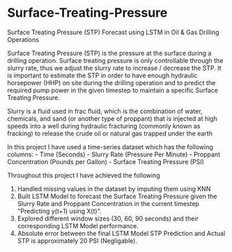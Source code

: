 # Surface-Treating-Pressure
Surface Treating Pressure (STP) Forecast using LSTM in Oil & Gas Drilling Operations

Surface Treating Pressure (STP) is the pressure at the surface during a drilling operation. Surface treating pressure is only controllable through the slurry rate, thus we adjust the slurry rate to increase / decrease the STP. It is important to estimate the STP in order to have enough hydraulic horsepower (HHP) on site during the drilling operation and to predict the required pump power in the given timestep to maintain a specific Surface Treating Pressure.

Slurry is a fluid used in frac fluid, which is the combination of water, chemicals, and sand (or another type of proppant) that is injected at high speeds into a well during hydraulic fracturing (commonly known as fracking) to release the crude oil or natural gas trapped under the earth


In this project I have used a time-series dataset which has the following columns:
    - Time (Seconds)
    - Slurry Rate (Pressure Per Minute)
    - Proppant Concentration (Pounds per Gallon)
    - Surface Treating Pressure (PSI)


Throughout this project I have achieved the following
  1. Handled missing values in the dataset by imputing them using KNN
  2. Built LSTM Model to forecast the Surface Treating Pressure given the Slurry Rate and Proppant Concentration in the current timestep "Predicting y(t+1) using X(t)".
  3. Explored different window sizes (30, 60, 90 seconds) and their corresponding LSTM Model performance.
  4. Absolute error between the final LSTM Model STP Prediction and Actual STP is approximately 20 PSI (Negligable).
